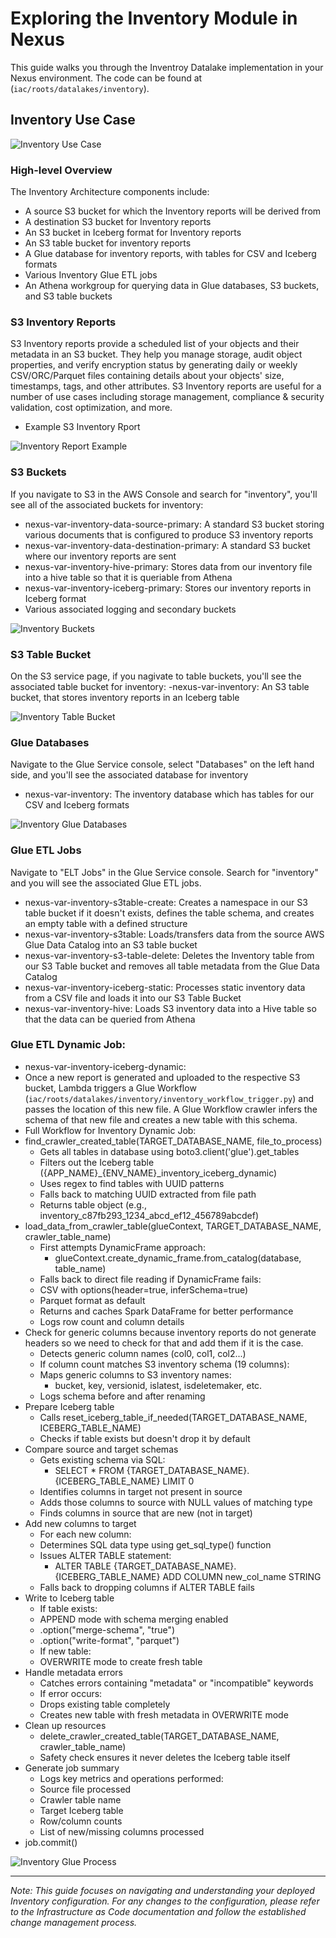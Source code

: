 # Exploring the Inventory Module in Nexus

This guide walks you through the Inventroy Datalake implementation in your Nexus environment. The code can be found at (`iac/roots/datalakes/inventory`).

## Inventory Use Case

![Inventory Use Case](./docs/images/main/inventory_usecase.png)

### High-level Overview
The Inventory Architecture components include:
- A source S3 bucket for which the Inventory reports will be derived from
- A destination S3 bucket for Inventory reports
- An S3 bucket in Iceberg format for Inventory reports
- An S3 table bucket for inventory reports
- A Glue database for inventory reports, with tables for CSV and Iceberg formats
- Various Inventory Glue ETL jobs
- An Athena workgroup for querying data in Glue databases, S3 buckets, and S3 table buckets

### S3 Inventory Reports
S3 Inventory reports provide a scheduled list of your objects and their metadata in an S3 bucket. They help you manage storage, audit object properties, and verify encryption status by generating daily or weekly CSV/ORC/Parquet files containing details about your objects' size, timestamps, tags, and other attributes. S3 Inventory reports are useful for a number of use cases including storage management, compliance & security validation, cost optimization, and more. 
- Example S3 Inventory Rport

![Inventory Report Example](docs/images/demo/datalakes/inventory/inventory-4.png)

### S3 Buckets
If you navigate to S3 in the AWS Console and search for "inventory", you'll see all of the associated buckets for inventory:
- nexus-var-inventory-data-source-primary: A standard S3 bucket storing various documents that is configured to produce S3 inventory reports
- nexus-var-inventory-data-destination-primary: A standard S3 bucket where our inventory reports are sent
- nexus-var-inventory-hive-primary: Stores data from our inventory file into a hive table so that it is queriable from Athena
- nexus-var-inventory-iceberg-primary: Stores our inventory reports in Iceberg format
- Various associated logging and secondary buckets

![Inventory Buckets](docs/images/demo/datalakes/inventory/inventory-0.png)

### S3 Table Bucket
On the S3 service page, if you nagivate to table buckets, you'll see the associated table bucket for inventory:
-nexus-var-inventory: An S3 table bucket, that stores inventory reports in an Iceberg table

![Inventory Table Bucket](docs/images/demo/datalakes/inventory/inventory-1.png)

### Glue Databases
Navigate to the Glue Service console, select "Databases" on the left hand side, and you'll see the associated database for inventory
- nexus-var-inventory: The inventory database which has tables for our CSV and Iceberg formats

![Inventory Glue Databases](docs/images/demo/datalakes/inventory/inventory-3.png)

### Glue ETL Jobs
Navigate to "ELT Jobs" in the Glue Service console. Search for "inventory" and you will see the associated Glue ETL jobs. 
- nexus-var-inventory-s3table-create: Creates a namespace in our S3 table bucket if it doesn't exists, defines the table schema, and creates an empty table with a defined structure
- nexus-var-inventory-s3table: Loads/transfers data from the source AWS Glue Data Catalog into an S3 table bucket
- nexus-var-inventory-s3-table-delete: Deletes the Inventory table from our S3 Table bucket and removes all table metadata from the Glue Data Catalog
- nexus-var-inventory-iceberg-static: Processes static inventory data from a CSV file and loads it into our S3 Table Bucket
- nexus-var-inventory-hive: Loads S3 inventory data into a Hive table so that the data can be queried from Athena

### Glue ETL Dynamic Job:
- nexus-var-inventory-iceberg-dynamic: 
- Once a new report is generated and uploaded to the respective S3 bucket, Lambda triggers a Glue Workflow (`iac/roots/datalakes/inventory/inventory_workflow_trigger.py`) and passes the location of this new file. A Glue Workflow crawler infers the schema of that new file and creates a new table with this schema.
- Full Workflow for Inventory Dynamic Job:
- find_crawler_created_table(TARGET_DATABASE_NAME, file_to_process)
    - Gets all tables in database using boto3.client('glue').get_tables
    - Filters out the Iceberg table ({APP_NAME}_{ENV_NAME}_inventory_iceberg_dynamic)
    - Uses regex to find tables with UUID patterns
    - Falls back to matching UUID extracted from file path
    - Returns table object (e.g., inventory_c87fb293_1234_abcd_ef12_456789abcdef)
- load_data_from_crawler_table(glueContext, TARGET_DATABASE_NAME, crawler_table_name)
    - First attempts DynamicFrame approach:
        - glueContext.create_dynamic_frame.from_catalog(database, table_name)
    - Falls back to direct file reading if DynamicFrame fails:
    - CSV with options(header=true, inferSchema=true)
    - Parquet format as default
    - Returns and caches Spark DataFrame for better performance
    - Logs row count and column details
- Check for generic columns because inventory reports do not generate headers so we need to check for that and add them if it is the case.
    - Detects generic column names (col0, col1, col2...)
    - If column count matches S3 inventory schema (19 columns):
    - Maps generic columns to S3 inventory names:
        - bucket, key, versionid, islatest, isdeletemaker, etc.
    - Logs schema before and after renaming
- Prepare Iceberg table
    - Calls reset_iceberg_table_if_needed(TARGET_DATABASE_NAME, ICEBERG_TABLE_NAME)
    - Checks if table exists but doesn't drop it by default
- Compare source and target schemas
    - Gets existing schema via SQL:
        - SELECT * FROM {TARGET_DATABASE_NAME}.{ICEBERG_TABLE_NAME} LIMIT 0
    - Identifies columns in target not present in source
    - Adds those columns to source with NULL values of matching type
    - Finds columns in source that are new (not in target)
- Add new columns to target
    - For each new column:
    - Determines SQL data type using get_sql_type() function
    - Issues ALTER TABLE statement:
        - ALTER TABLE {TARGET_DATABASE_NAME}.{ICEBERG_TABLE_NAME} ADD COLUMN new_col_name STRING
    - Falls back to dropping columns if ALTER TABLE fails
-  Write to Iceberg table
    - If table exists:
    - APPEND mode with schema merging enabled
    - .option("merge-schema", "true")
    - .option("write-format", "parquet")
    - If new table:
    - OVERWRITE mode to create fresh table
- Handle metadata errors
    - Catches errors containing "metadata" or "incompatible" keywords
    - If error occurs:
    - Drops existing table completely
    - Creates new table with fresh metadata in OVERWRITE mode
- Clean up resources
    - delete_crawler_created_table(TARGET_DATABASE_NAME, crawler_table_name)
    - Safety check ensures it never deletes the Iceberg table itself
- Generate job summary
    - Logs key metrics and operations performed:
    - Source file processed
    - Crawler table name
    - Target Iceberg table
    - Row/column counts
    - List of new/missing columns processed
- job.commit()

![Inventory Glue Process](docs/images/demo/datalakes/inventory/inventory-5.png)

---

*Note: This guide focuses on navigating and understanding your deployed Inventory configuration. For any changes to the configuration, please refer to the Infrastructure as Code documentation and follow the established change management process.*

